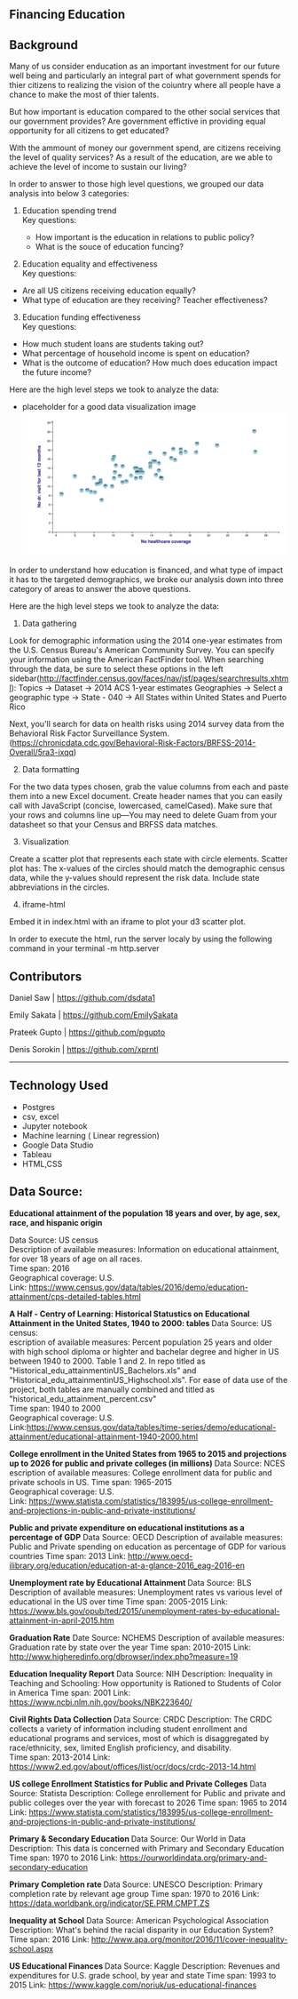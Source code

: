 ## Financing Education 

## Background

Many of us consider enducation as an important investment for our future well being and particularly an integral part of what government spends for thier citizens to realizing the vision of the coiuntry where all people have a chance to make the most of thier talents. 

But how important is education compared to the other social services that our government provides? 
Are government effictive in providing equal opportunity for all citizens to get educated?

With the ammount of money our government spend, are citizens receiving the level of quality services?
As a result of the education, are we able to achieve the level of income to sustain our living?

In order to answer to those high level questions, we grouped our data analysis into below 3 categories: 

1) Education spending trend  
Key questions:
 
   - How important is the education in relations to public policy?
   - What is the souce of education funcing?
 
 2) Education equality and effectiveness  
 Key questions:
  		  
   - Are all US citizens receiving education equally?
   - What type of education are they receiving? Teacher effectiveness?
 		  
 3) Education funding effectiveness  
 Key questions:
  		  
   - How much student loans are students taking out?
   - What percentage of household income is spent on education?
   - What is the outcome of education? How much does education impact the future income?
  		  
  		  
  Here are the high level steps we took to analyze the data: 		





* placeholder for a good data visualization image 
![ScatterPlot.png](https://github.com/EmilySakata/d3_census/blob/master/ScatterPlot.png)



In order to understand how education is financed, and what type of impact it has to the targeted demographics, we broke our analysis down into three category of areas to answer the above questions.




Here are the high level steps we took to analyze the data: 

1) Data gathering

Look for demographic information using the 2014 one-year estimates from the U.S. Census Bureau's American Community Survey. You can specify your information using the American FactFinder tool. When searching through the data, be sure to select these options in the left sidebar(http://factfinder.census.gov/faces/nav/jsf/pages/searchresults.xhtml):
Topics -> Dataset -> 2014 ACS 1-year estimates
Geographies -> Select a geographic type -> State - 040 -> All States within United States and Puerto Rico

Next, you'll search for data on health risks using 2014 survey data from the Behavioral Risk Factor Surveillance System. 
(https://chronicdata.cdc.gov/Behavioral-Risk-Factors/BRFSS-2014-Overall/5ra3-ixqq)

2) Data formatting

For the two data types chosen, grab the value columns from each and paste them into a new Excel document. Create header names that you can easily call with JavaScript (concise, lowercased, camelCased). Make sure that your rows and columns line up—You may need to delete Guam from your datasheet so that your Census and BRFSS data matches.

3) Visualization

Create a scatter plot that represents each state with circle elements. 
Scatter plot has:
  The x-values of the circles should match the demographic census data, while the y-values should represent the risk data.
  Include state abbreviations in the circles.

4) iframe-html

Embed it in index.html with an iframe to plot your d3 scatter plot. 

In order to execute the html, run the server localy by using the following command in your terminal
-m http.server <local host address>


## Contributors


Daniel Saw      | https://github.com/dsdata1

Emily Sakata    | https://github.com/EmilySakata

Prateek Gupto 	| https://github.com/pgupto

Denis Sorokin 	| https://github.com/xprntl

-------------------------------------------------------------


## Technology Used

- Postgres
- csv, excel
- Jupyter notebook
- Machine learning ( Linear regression)
- Google Data Studio
- Tableau
- HTML,CSS



## Data Source:


<b>Educational attainment of the population 18 years and over, by age, sex, race, and hispanic origin</b>

Data Source: US census   
Description of available measures: Information on educational attainment, for over 18 years of age on all races.  
Time span: 2016  
Geographical coverage: U.S.  
Link: https://www.census.gov/data/tables/2016/demo/education-attainment/cps-detailed-tables.html  


<b>A Half - Centry of Learning: Historical Statustics on Educational Attainment in the United States, 1940 to 2000: tables  </b>
Data Source: US census:   
escription of available measures: Percent population 25 years and older with high school diploma or highter and bachelar degree and higher in US between 1940 to 2000. Table 1 and 2. In repo titled as "Historical_edu_attainmentinUS_Bachelors.xls" and "Historical_edu_attainmentinUS_Highschool.xls". For ease of data use of the project, both tables are manually combined and titled as "historical_edu_attainment_percent.csv"  
Time span: 1940 to 2000  
Geographical coverage: U.S.  
Link:https://www.census.gov/data/tables/time-series/demo/educational-attainment/educational-attainment-1940-2000.html  


<b>College enrollment in the United States from 1965 to 2015 and projections up to 2026 for public and private colleges (in millions)  </b>
Data Source: NCES  
escription of available measures: College enrollment data for public and private schools in US.
Time span: 1965-2015  
Geographical coverage: U.S.    
Link: https://www.statista.com/statistics/183995/us-college-enrollment-and-projections-in-public-and-private-institutions/

<b> Public and private expenditure on educational institutions as a percentage of GDP</b>
 Data Source: OECD
 Description of available measures: Public and Private spending on education as percentage of GDP for various countries
 Time span: 2013
 Link: http://www.oecd-ilibrary.org/education/education-at-a-glance-2016_eag-2016-en
 
 <b> Unemployment rate by Educational Attainment </b>
 Data Source: BLS
 Description of available measures: Unemployment rates vs various level of educational in the US over time
 Time span: 2005-2015
 Link: https://www.bls.gov/opub/ted/2015/unemployment-rates-by-educational-attainment-in-april-2015.htm
 
 <b>Graduation Rate</b>
 Date Source: NCHEMS
 Description of available measures: Graduation rate by state over the year
 Time span: 2010-2015
Link: http://www.higheredinfo.org/dbrowser/index.php?measure=19


<b>Education Inequality Report</b>
Data Source: NIH
Description: Inequality in Teaching and Schooling: How opportunity is Rationed to Students of Color in America
Time span: 2001
Link: https://www.ncbi.nlm.nih.gov/books/NBK223640/

<b> Civil Rights Data Collection</b>
 Data Source: CRDC
 Description: The CRDC collects a variety of information including student enrollment and educational programs and services, most of which is disaggregated by race/ethnicity, sex, limited English proficiency, and disability.  
 Time span: 2013-2014
 Link: https://www2.ed.gov/about/offices/list/ocr/docs/crdc-2013-14.html
              
 <b>US college Enrollment Statistics for Public and Private Colleges</b>
 Data Source: Statista
 Description: College enrollement for Public and private and public colleges over the year with forecast to 2026
 Time span: 1965 to 2014
 Link: https://www.statista.com/statistics/183995/us-college-enrollment-and-projections-in-public-and-private-institutions/
              
<b> Primary & Secondary Education </b>
Data Source: Our World in Data
Description: This data is concerned with Primary and Secondary Education
Time span: 1970 to 2016
Link: https://ourworldindata.org/primary-and-secondary-education

<b> Primary Completion rate </b>
Data Source: UNESCO
Description: Primary completion rate by relevant age group
Time span: 1970 to 2016
Link: https://data.worldbank.org/indicator/SE.PRM.CMPT.ZS



<b>Inequality at School</b>
Data Source: American Psychological Association
Description: What's behind the racial disparity in our Education System?
Time span: 2016
Link: http://www.apa.org/monitor/2016/11/cover-inequality-school.aspx

<b> US Educational Finances </b>
Data Source: Kaggle
Description: Revenues and expenditures for U.S. grade school, by year and state
Time span: 1993 to 2015
Link: https://www.kaggle.com/noriuk/us-educational-finances

